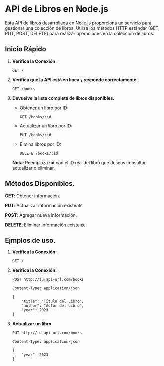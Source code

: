 # API de Libros en Node.js

Esta API de libros desarrollada en Node.js proporciona un servicio para gestionar una colección de libros. Utiliza los métodos HTTP estándar (GET, PUT, POST, DELETE) para realizar operaciones en la colección de libros.

## Inicio Rápido

1. **Verifica la Conexión:**

   ```plaintext
   GET /
   ```

2. **Verifica que la API está en línea y responde correctamente.**

   ```plaintext
   GET /books
   ```

3. **Devuelve la lista completa de libros disponibles.**
    - Obtener un libro por ID:
        ```plaintext
        GET /books/:id
        ```
    - Actualizar un libro por ID:
        ```plaintext
        PUT /books/:id
        ```
    - Elmina libros por ID:
        ```plaintext
        DELETE /books/:id
        ```
    **Nota**: Reemplaza **:id** con el ID real del libro que deseas consultar, actualizar o eliminar.

## Métodos Disponibles.

**GET**: Obtener información.

**PUT**: Actualizar información existente.

**POST**: Agregar nueva información.

**DELETE**: Eliminar información existente.


## Ejmplos de uso.

1. **Verifica la Conexión:**

    ```plaintext
    GET /
    ```

2. **Verifica la Conexión:**

    ```plaintext
    POST http://tu-api-url.com/books

    Content-Type: application/json

    {
        "title": "Título del Libro",
        "author": "Autor del Libro",
        "year": 2023
    }
    ```
3. **Actualizar un libro**

    ```plaintext
    PUT http://tu-api-url.com/books

    Content-Type: application/json

    {
        "year": 2023
    }
    ```